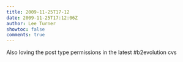 ```yaml
---
title: 2009-11-25T17-12
date: 2009-11-25T17:12:06Z
author: Lee Turner
showtoc: false
comments: true
---
```


Also loving the post type permissions in the latest #b2evolution cvs

